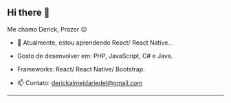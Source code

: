 ## Hi there 👋
<!--
**DerickRiedel/DerickRiedel** is a ✨ _special_ ✨ repository because its `README.md` (this file) appears on your GitHub profile.
-->
Me chamo Derick, Prazer :wink: 

- 🌱 Atualmente, estou aprendendo React/ React Native...

- Gosto de desenvolver em:  PHP, JavaScript, C# e Java.

- Frameworks: React/ React Native/ Bootstrap.
- 📫 Contato: derickalmeidariedel@gmail.com

-----------------------------------------------------------
